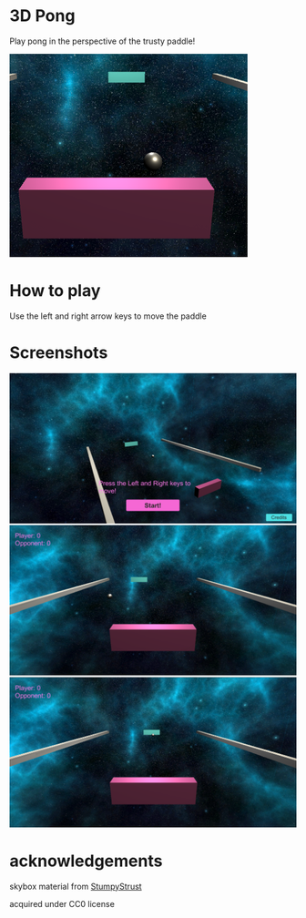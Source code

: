 # 3D Pong

Play pong in the perspective of the trusty paddle!

![cover](Screenshots/cover.png)

# How to play

Use the left and right arrow keys to move the paddle

# Screenshots

![screenshot 1](Screenshots/screenshot1.png)
![screenshot 2](Screenshots/screenshot2.png)
![screenshot 3](Screenshots/screenshot3.png)


# acknowledgements

skybox material from [StumpyStrust](https://opengameart.org/content/space-skyboxes-0)

acquired under CC0 license
